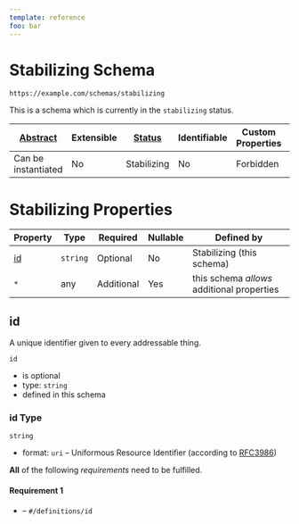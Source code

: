 ```yaml
---
template: reference
foo: bar
---
```


# Stabilizing Schema

```
https://example.com/schemas/stabilizing
```

This is a schema which is currently in the `stabilizing` status.

| [Abstract](../abstract.md) | Extensible | [Status](../status.md) | Identifiable | Custom Properties | Additional Properties | Defined In                                         |
| -------------------------- | ---------- | ---------------------- | ------------ | ----------------- | --------------------- | -------------------------------------------------- |
| Can be instantiated        | No         | Stabilizing            | No           | Forbidden         | Permitted             | [stabilizing.schema.json](stabilizing.schema.json) |

# Stabilizing Properties

| Property  | Type     | Required   | Nullable | Defined by                                 |
| --------- | -------- | ---------- | -------- | ------------------------------------------ |
| [id](#id) | `string` | Optional   | No       | Stabilizing (this schema)                  |
| `*`       | any      | Additional | Yes      | this schema _allows_ additional properties |

## id

A unique identifier given to every addressable thing.

`id`

- is optional
- type: `string`
- defined in this schema

### id Type

`string`

- format: `uri` – Uniformous Resource Identifier (according to [RFC3986](http://tools.ietf.org/html/rfc3986))

**All** of the following _requirements_ need to be fulfilled.

#### Requirement 1

- []() – `#/definitions/id`
